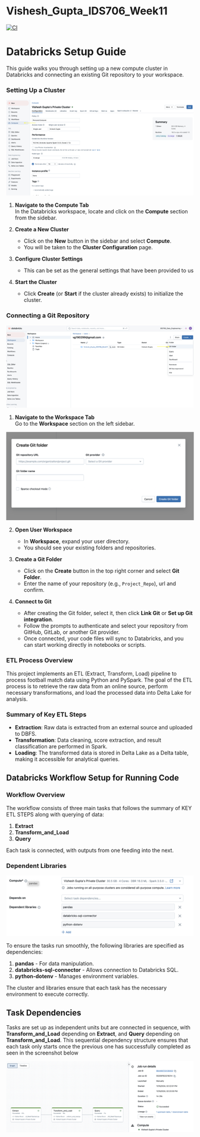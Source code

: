 # Vishesh_Gupta_IDS706_Week11

[![CI](https://github.com/nogibjj/Vishesh_Gupta_IDS706_Week11/actions/workflows/cicd.yml/badge.svg)](https://github.com/nogibjj/Vishesh_Gupta_IDS706_Week11/actions/workflows/cicd.yml)

# Databricks Setup Guide

This guide walks you through setting up a new compute cluster in Databricks and connecting an existing Git repository to your workspace.

### Setting Up a Cluster

![screenshot](Cluster.png)

1. **Navigate to the Compute Tab**  
   In the Databricks workspace, locate and click on the **Compute** section from the sidebar.

2. **Create a New Cluster**  
   - Click on the **New** button in the sidebar and select **Compute**.
   - You will be taken to the **Cluster Configuration** page.

3. **Configure Cluster Settings**  
   - This can be set as the general settings that have been provided to us 

4. **Start the Cluster**  
   - Click **Create** (or **Start** if the cluster already exists) to initialize the cluster.

### Connecting a Git Repository

![screenshot](Connect_Git.png)

1. **Navigate to the Workspace Tab**  
   Go to the **Workspace** section on the left sidebar.

![screenshot](Connect_Git_1.png)

2. **Open User Workspace**  
   - In **Workspace**, expand your user directory.
   - You should see your existing folders and repositories.

3. **Create a Git Folder**  
   - Click on the **Create** button in the top right corner and select **Git Folder**.
   - Enter the name of your repository (e.g., `Project_Repo`), url and confirm.

4. **Connect to Git**  
   - After creating the Git folder, select it, then click **Link Git** or **Set up Git integration**.
   - Follow the prompts to authenticate and select your repository from GitHub, GitLab, or another Git provider.
   - Once connected, your code files will sync to Databricks, and you can start working directly in notebooks or scripts.

### ETL Process Overview

This project implements an ETL (Extract, Transform, Load) pipeline to process football match data using Python and PySpark. The goal of the ETL process is to retrieve the raw data from an online source, perform necessary transformations, and load the processed data into Delta Lake for analysis.

### Summary of Key ETL Steps

- **Extraction**: Raw data is extracted from an external source and uploaded to DBFS.
- **Transformation**: Data cleaning, score extraction, and result classification are performed in Spark.
- **Loading**: The transformed data is stored in Delta Lake as a Delta table, making it accessible for analytical queries.

## Databricks Workflow Setup for Running Code

### Workflow Overview

The workflow consists of three main tasks that follows the summary of KEY ETL STEPS along with querying of data:
1. **Extract**
2. **Transform_and_Load**
3. **Query**

Each task is connected, with outputs from one feeding into the next.

### Dependent Libraries

![screenshot](pipeline.png)

To ensure the tasks run smoothly, the following libraries are specified as dependencies:
1. **pandas** - For data manipulation.
2. **databricks-sql-connector** - Allows connection to Databricks SQL.
3. **python-dotenv** - Manages environment variables.

The cluster and libraries ensure that each task has the necessary environment to execute correctly.

## Task Dependencies

Tasks are set up as independent units but are connected in sequence, with **Transform_and_Load** depending on **Extract**, and **Query** depending on **Transform_and_Load**. This sequential dependency structure ensures that each task only starts once the previous one has successfully completed as seen in the screenshot below

![screenshot](pipeline2.png)
